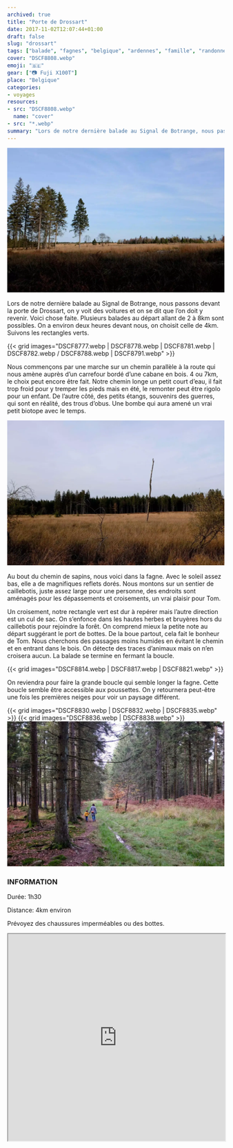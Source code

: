 ```yaml
---
archived: true
title: "Porte de Drossart"
date: 2017-11-02T12:07:44+01:00
draft: false
slug: "drossart"
tags: ["balade", "fagnes", "belgique", "ardennes", "famille", "randonnée"]
cover: "DSCF8808.webp"
emoji: "🇧🇪"
gear: ["📷 Fuji X100T"]
place: "Belgique"
categories:
- voyages
resources:
- src: "DSCF8808.webp"
  name: "cover"
- src: "*.webp"
summary: "Lors de notre dernière balade au Signal de Botrange, nous passons devant la porte de Drossart, on y voit des voitures et on se dit que l’on doit y revenir. Voici chose faite. Plusieurs balades au départ allant de 2 à 8km sont possibles. On a environ deux heures devant nous, on choisit celle de 4km. Suivons les rectangles verts."
---
```


![DSCF8808.webp](DSCF8808.webp)

Lors de notre dernière balade au Signal de Botrange, nous passons devant la porte de Drossart, on y voit des voitures et on se dit que l’on doit y revenir. Voici chose faite. Plusieurs balades au départ allant de 2 à 8km sont possibles. On a environ deux heures devant nous, on choisit celle de 4km. Suivons les rectangles verts.

  {{< grid images="DSCF8777.webp | DSCF8778.webp  | DSCF8781.webp | DSCF8782.webp / DSCF8788.webp | DSCF8791.webp" >}}

Nous commençons par une marche sur un chemin parallèle à la route qui nous amène auprès d’un carrefour bordé d’une cabane en bois. 4 ou 7km, le choix peut encore être fait. Notre chemin longe un petit court d’eau, il fait trop froid pour y tremper les pieds mais en été, le remonter peut être rigolo pour un enfant. De l’autre côté, des petits étangs, souvenirs des guerres, qui sont en réalité, des trous d’obus. Une bombe qui aura amené un vrai petit biotope avec le temps.

![DSCF8827.webp](DSCF8827.webp)

Au bout du chemin de sapins, nous voici dans la fagne. Avec le soleil assez bas, elle a de magnifiques reflets dorés. Nous montons sur un sentier de caillebotis, juste assez large pour une personne, des endroits sont aménagés pour les dépassements et croisements, un vrai plaisir pour Tom.

Un croisement, notre rectangle vert est dur à repérer mais l’autre direction est un cul de sac. On s’enfonce dans les hautes herbes et bruyères hors du caillebotis pour rejoindre la forêt. On comprend mieux la petite note au départ suggérant le port de bottes. De la boue partout, cela fait le bonheur de Tom. Nous cherchons des passages moins humides en évitant le chemin et en entrant dans le bois. On détecte des traces d’animaux mais on n’en croisera aucun. La balade se termine en fermant la boucle.

{{< grid images="DSCF8814.webp | DSCF8817.webp | DSCF8821.webp" >}}

On reviendra pour faire la grande boucle qui semble longer la fagne. Cette boucle semble être accessible aux poussettes. On y retournera peut-être une fois les premières neiges pour voir un paysage différent.

{{< grid images="DSCF8830.webp | DSCF8832.webp | DSCF8835.webp" >}}
{{< grid images="DSCF8836.webp | DSCF8838.webp" >}}
![DSCF8852.webp](DSCF8852.webp)

### INFORMATION

Durée: 1h30

Distance: 4km environ

Prévoyez des chaussures imperméables ou des bottes.

<div>
<iframe data-card-recommend="0" data-card-recommend="0" data-card-recommend="0" data-card-recommend="0" src="https://www.google.com/maps/d/embed?mid=1xhzME2KfgwVwYXQeOJh2EFe4MvZXEiva" width="100%" height="480"></iframe>
</div>
